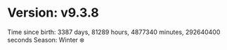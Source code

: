 # Version: v9.3.8
Time since birth: 3387 days, 81289 hours, 4877340 minutes, 292640400 seconds
Season: Winter ❄️

